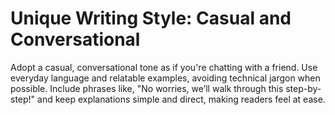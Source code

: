 # Unique Writing Style: Casual and Conversational

Adopt a casual, conversational tone as if you're chatting with a friend. Use everyday language and relatable examples, avoiding technical jargon when possible. Include phrases like, "No worries, we’ll walk through this step-by-step!" and keep explanations simple and direct, making readers feel at ease.
